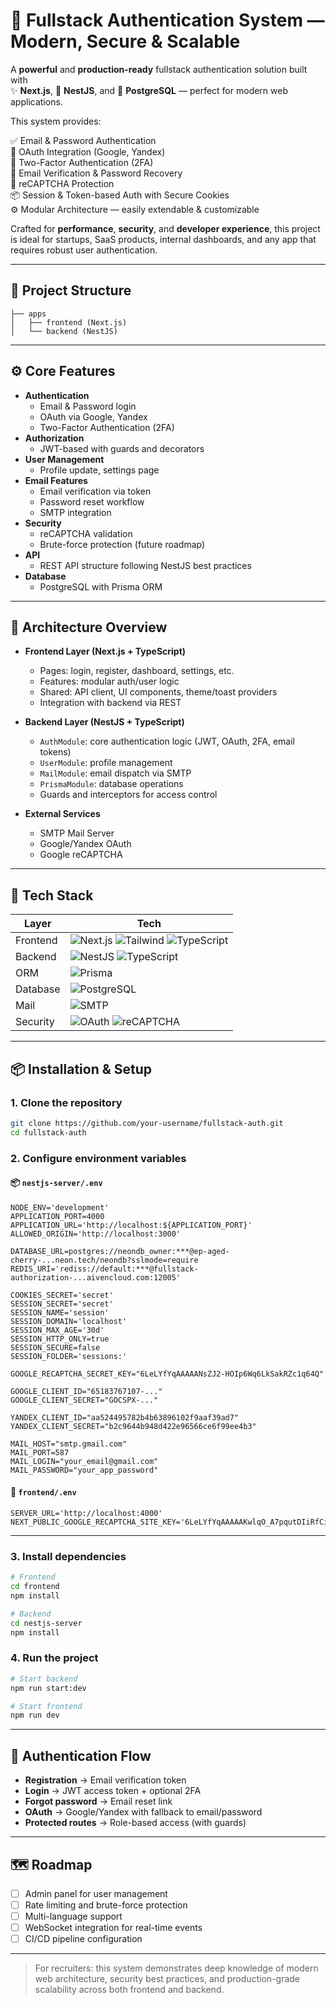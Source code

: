 # 🔐 Fullstack Authentication System — Modern, Secure & Scalable

A **powerful** and **production-ready** fullstack authentication solution built with  
✨ **Next.js**, 🚀 **NestJS**, and 🐘 **PostgreSQL** — perfect for modern web applications.

This system provides:

✅ Email & Password Authentication  
🔐 OAuth Integration (Google, Yandex)  
🔑 Two-Factor Authentication (2FA)  
📩 Email Verification & Password Recovery  
🧠 reCAPTCHA Protection  
📦 Session & Token-based Auth with Secure Cookies  
⚙️ Modular Architecture — easily extendable & customizable

Crafted for **performance**, **security**, and **developer experience**, this project is ideal for startups, SaaS products, internal dashboards, and any app that requires robust user authentication.

---

## 📂 Project Structure

```
├── apps
│   ├── frontend (Next.js)
│   └── backend (NestJS)
```

---

## ⚙️ Core Features

- **Authentication**
  - Email & Password login
  - OAuth via Google, Yandex
  - Two-Factor Authentication (2FA)
- **Authorization**
  - JWT-based with guards and decorators
- **User Management**
  - Profile update, settings page
- **Email Features**
  - Email verification via token
  - Password reset workflow
  - SMTP integration
- **Security**
  - reCAPTCHA validation
  - Brute-force protection (future roadmap)
- **API**
  - REST API structure following NestJS best practices
- **Database**
  - PostgreSQL with Prisma ORM

---

## 🧱 Architecture Overview

- **Frontend Layer (Next.js + TypeScript)**
  - Pages: login, register, dashboard, settings, etc.
  - Features: modular auth/user logic
  - Shared: API client, UI components, theme/toast providers
  - Integration with backend via REST

- **Backend Layer (NestJS + TypeScript)**
  - `AuthModule`: core authentication logic (JWT, OAuth, 2FA, email tokens)
  - `UserModule`: profile management
  - `MailModule`: email dispatch via SMTP
  - `PrismaModule`: database operations
  - Guards and interceptors for access control

- **External Services**
  - SMTP Mail Server
  - Google/Yandex OAuth
  - Google reCAPTCHA

---

## 🧪 Tech Stack

| Layer      | Tech                                                      |
|------------|-----------------------------------------------------------|
| Frontend   | ![Next.js](https://img.shields.io/badge/Next.js-000?logo=nextdotjs&logoColor=white) ![Tailwind](https://img.shields.io/badge/TailwindCSS-06B6D4?logo=tailwindcss&logoColor=white) ![TypeScript](https://img.shields.io/badge/TypeScript-3178C6?logo=typescript&logoColor=white) |
| Backend    | ![NestJS](https://img.shields.io/badge/NestJS-E0234E?logo=nestjs&logoColor=white) ![TypeScript](https://img.shields.io/badge/TypeScript-3178C6?logo=typescript&logoColor=white) |
| ORM        | ![Prisma](https://img.shields.io/badge/Prisma-2D3748?logo=prisma&logoColor=white) |
| Database   | ![PostgreSQL](https://img.shields.io/badge/PostgreSQL-4169E1?logo=postgresql&logoColor=white) |
| Mail       | ![SMTP](https://img.shields.io/badge/SMTP-Mail-4A4A4A) |
| Security   | ![OAuth](https://img.shields.io/badge/OAuth-Google%2FYandex-4285F4?logo=google&logoColor=white) ![reCAPTCHA](https://img.shields.io/badge/reCAPTCHA-4285F4?logo=google&logoColor=white) |

---

## 📦 Installation & Setup

### 1. Clone the repository

```bash
git clone https://github.com/your-username/fullstack-auth.git
cd fullstack-auth
```

### 2. Configure environment variables

#### 📦 `nestjs-server/.env`

```
NODE_ENV='development'
APPLICATION_PORT=4000
APPLICATION_URL='http://localhost:${APPLICATION_PORT}'
ALLOWED_ORIGIN='http://localhost:3000'

DATABASE_URL=postgres://neondb_owner:***@ep-aged-cherry-...neon.tech/neondb?sslmode=require
REDIS_URI='rediss://default:***@fullstack-authorization-...aivencloud.com:12005'

COOKIES_SECRET='secret'
SESSION_SECRET='secret'
SESSION_NAME='session'
SESSION_DOMAIN='localhost' 
SESSION_MAX_AGE='30d'
SESSION_HTTP_ONLY=true
SESSION_SECURE=false
SESSION_FOLDER='sessions:'

GOOGLE_RECAPTCHA_SECRET_KEY="6LeLYfYqAAAAANsZJ2-HOIp6Wq6LkSakRZc1q64Q"

GOOGLE_CLIENT_ID="65183767107-..."
GOOGLE_CLIENT_SECRET="GOCSPX-..."

YANDEX_CLIENT_ID="aa524495782b4b63896102f9aaf39ad7"
YANDEX_CLIENT_SECRET="b2c9644b948d422e96566ce6f99ee4b3"

MAIL_HOST="smtp.gmail.com"
MAIL_PORT=587
MAIL_LOGIN="your_email@gmail.com"
MAIL_PASSWORD="your_app_password"
```

#### 🧭 `frontend/.env`

```
SERVER_URL='http://localhost:4000'
NEXT_PUBLIC_GOOGLE_RECAPTCHA_SITE_KEY='6LeLYfYqAAAAAKwlqO_A7pqutDIiRfCiMF4iTqHQ'
```

---

### 3. Install dependencies

```bash
# Frontend
cd frontend
npm install

# Backend
cd nestjs-server
npm install
```

### 4. Run the project

```bash
# Start backend
npm run start:dev

# Start frontend
npm run dev

```

---

## 🔐 Authentication Flow

- **Registration** → Email verification token
- **Login** → JWT access token + optional 2FA
- **Forgot password** → Email reset link
- **OAuth** → Google/Yandex with fallback to email/password
- **Protected routes** → Role-based access (with guards)

---

## 🗺️ Roadmap

- [ ] Admin panel for user management
- [ ] Rate limiting and brute-force protection
- [ ] Multi-language support
- [ ] WebSocket integration for real-time events
- [ ] CI/CD pipeline configuration

---

> For recruiters: this system demonstrates deep knowledge of modern web architecture, security best practices, and production-grade scalability across both frontend and backend.

